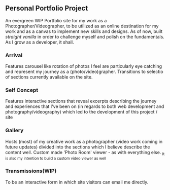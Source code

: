 ## Personal Portfolio Project

An evergreen WIP Portfolio site for my work as a Photographer/Videographer, to be utilized
as an online destination for my work and as a canvas to implement new skills and designs.
As of now, built _straight vanilla_ in order to challenge myself and polish on the 
fundamentals. As I grow as a developer, it shall.

### Arrival

Features carousel like rotation of photos I feel are particularly eye catching and represent
my journey as a (photo/video)grapher. Transitions to selectio of sections currently 
available on the site.

### Self Concept

Features interactive sections that reveal excerpts describing the journey and experiences
that I've been on (in regards to both web development and photography/videography) which
led to the development of this project / site

### Gallery

Hosts (most) of my creative work as a photographer (video work coming in future updates)
divided into the sections which I believe describe the content well. Custom made 'Photo 
Room' viewer - as with everything else. 
<sub>It is also my intention to build a custom video viewer as well</sub>

### Transmissions(WIP)
To be an interactive form in which site visitors can email me directly. 
